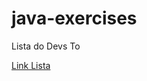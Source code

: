 # java-exercises
Lista do Devs To

[Link Lista](https://dev.to/guilhermemanzano/lista-de-exercicios-basicos-em-java-parte-1-5f0l)
